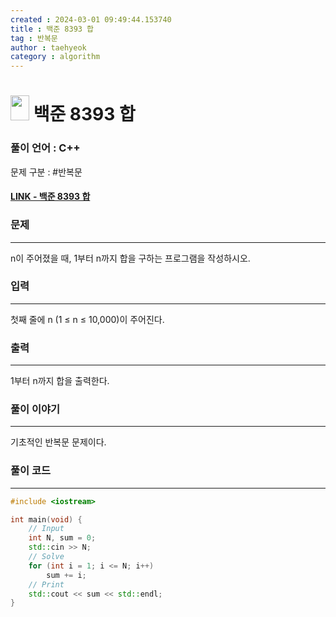 ```yaml
---
created : 2024-03-01 09:49:44.153740
title : 백준 8393 합
tag : 반복문
author : taehyeok
category : algorithm
---
```

# <img src="https://d2gd6pc034wcta.cloudfront.net/tier/1.svg" width="30" height="40"> 백준 8393 합


### 풀이 언어 : C++

문제 구분 : #반복문
#### [LINK - 백준 8393 합](https://www.acmicpc.net/problem/8393)

### 문제

<hr>


n이 주어졌을 때, 1부터 n까지 합을 구하는 프로그램을 작성하시오.


### 입력

<hr>

첫째 줄에 n (1 ≤ n ≤ 10,000)이 주어진다.

### 출력

<hr>


1부터 n까지 합을 출력한다.
### 풀이 이야기

<hr>


기초적인 반복문 문제이다.

### 풀이 코드

<hr>


``` c++
#include <iostream>

int main(void) {
    // Input
    int N, sum = 0;
    std::cin >> N;
    // Solve
    for (int i = 1; i <= N; i++)
        sum += i;
    // Print
    std::cout << sum << std::endl;
}
```
